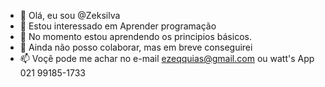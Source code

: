 - 👋 Olá, eu sou @Zeksilva
- 👀 Estou interessado em Aprender programação
- 🌱 No momento estou aprendendo os principios básicos.
- 💞️ Ainda não posso colaborar, mas em breve conseguirei
- 📫 Voçê pode me achar no e-mail ezeqquias@gmail.com ou watt's App 021 99185-1733

<!---
Zeksilva/Zeksilva is a ✨ special ✨ repository because its `README.md` (this file) appears on your GitHub profile.
You can click the Preview link to take a look at your changes.
--->

